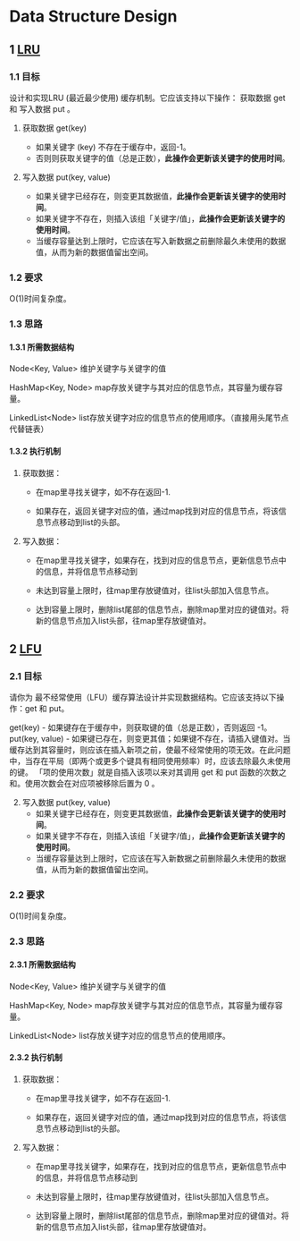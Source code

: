 # Data Structure Design

## 1 [LRU](/leetcode/LC146.java)

### 1.1 目标
设计和实现LRU (最近最少使用) 缓存机制。它应该支持以下操作： 获取数据 get 和 写入数据 put 。
1. 获取数据 get(key)
   - 如果关键字 (key) 不存在于缓存中，返回-1。
   - 否则则获取关键字的值（总是正数），**此操作会更新该关键字的使用时间**。

2. 写入数据 put(key, value) 
   - 如果关键字已经存在，则变更其数据值，**此操作会更新该关键字的使用时间**。
   - 如果关键字不存在，则插入该组「关键字/值」，**此操作会更新该关键字的使用时间**。
   - 当缓存容量达到上限时，它应该在写入新数据之前删除最久未使用的数据值，从而为新的数据值留出空间。

### 1.2 要求
O(1)时间复杂度。

### 1.3 思路

#### 1.3.1 所需数据结构

Node<Key, Value> 维护关键字与关键字的值

HashMap<Key, Node> map存放关键字与其对应的信息节点，其容量为缓存容量。

LinkedList\<Node> list存放关键字对应的信息节点的使用顺序。（直接用头尾节点代替链表）

#### 1.3.2 执行机制

1. 获取数据：

   - 在map里寻找关键字，如不存在返回-1.

   - 如果存在，返回关键字对应的值，通过map找到对应的信息节点，将该信息节点移动到list的头部。

2. 写入数据：

   - 在map里寻找关键字，如果存在，找到对应的信息节点，更新信息节点中的信息，并将信息节点移动到

   - 未达到容量上限时，往map里存放键值对，往list头部加入信息节点。
   - 达到容量上限时，删除list尾部的信息节点，删除map里对应的键值对。将新的信息节点加入list头部，往map里存放键值对。

## 2 [LFU](/leetcode/LC460.java)

### 2.1 目标
请你为 最不经常使用（LFU）缓存算法设计并实现数据结构。它应该支持以下操作：get 和 put。

get(key) - 如果键存在于缓存中，则获取键的值（总是正数），否则返回 -1。
put(key, value) - 如果键已存在，则变更其值；如果键不存在，请插入键值对。当缓存达到其容量时，则应该在插入新项之前，使最不经常使用的项无效。在此问题中，当存在平局（即两个或更多个键具有相同使用频率）时，应该去除最久未使用的键。
「项的使用次数」就是自插入该项以来对其调用 get 和 put 函数的次数之和。使用次数会在对应项被移除后置为 0 。

2. 写入数据 put(key, value) 
   - 如果关键字已经存在，则变更其数据值，**此操作会更新该关键字的使用时间**。
   - 如果关键字不存在，则插入该组「关键字/值」，**此操作会更新该关键字的使用时间**。
   - 当缓存容量达到上限时，它应该在写入新数据之前删除最久未使用的数据值，从而为新的数据值留出空间。

### 2.2 要求
O(1)时间复杂度。

### 2.3 思路

#### 2.3.1 所需数据结构

Node<Key, Value> 维护关键字与关键字的值

HashMap<Key, Node> map存放关键字与其对应的信息节点，其容量为缓存容量。

LinkedList\<Node> list存放关键字对应的信息节点的使用顺序。

#### 2.3.2 执行机制

1. 获取数据：

   - 在map里寻找关键字，如不存在返回-1.

   - 如果存在，返回关键字对应的值，通过map找到对应的信息节点，将该信息节点移动到list的头部。

2. 写入数据：

   - 在map里寻找关键字，如果存在，找到对应的信息节点，更新信息节点中的信息，并将信息节点移动到

   - 未达到容量上限时，往map里存放键值对，往list头部加入信息节点。
   - 达到容量上限时，删除list尾部的信息节点，删除map里对应的键值对。将新的信息节点加入list头部，往map里存放键值对。

